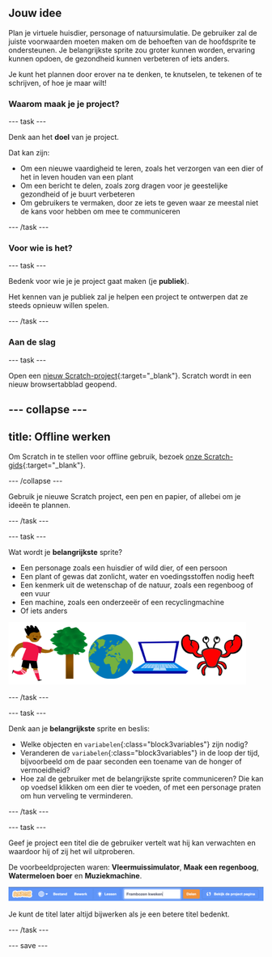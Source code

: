 ## Jouw idee

Plan je virtuele huisdier, personage of natuursimulatie. De gebruiker zal de juiste voorwaarden moeten maken om de behoeften van de hoofdsprite te ondersteunen. Je belangrijkste sprite zou groter kunnen worden, ervaring kunnen opdoen, de gezondheid kunnen verbeteren of iets anders.

Je kunt het plannen door erover na te denken, te knutselen, te tekenen of te schrijven, of hoe je maar wilt!

### Waarom maak je je project?

--- task ---

Denk aan het **doel** van je project.

Dat kan zijn:
- Om een nieuwe vaardigheid te leren, zoals het verzorgen van een dier of het in leven houden van een plant
- Om een bericht te delen, zoals zorg dragen voor je geestelijke gezondheid of je buurt verbeteren
- Om gebruikers te vermaken, door ze iets te geven waar ze meestal niet de kans voor hebben om mee te communiceren

--- /task ---

### Voor wie is het?

--- task ---

Bedenk voor wie je je project gaat maken (je **publiek**).

Het kennen van je publiek zal je helpen een project te ontwerpen dat ze steeds opnieuw willen spelen.

--- /task ---

### Aan de slag

--- task ---

Open een [nieuw Scratch-project](http://rpf.io/scratch-new){:target="_blank"}. Scratch wordt in een nieuw browsertabblad geopend.

--- collapse ---
---
title: Offline werken
---

Om Scratch in te stellen voor offline gebruik, bezoek [onze Scratch-gids](https://learning-admin.raspberrypi.org/nl-NL/projects/getting-started-scratch/1){:target="_blank"}.

--- /collapse ---

Gebruik je nieuwe Scratch project, een pen en papier, of allebei om je ideeën te plannen.

--- /task ---

--- task ---

Wat wordt je **belangrijkste** sprite?
+ Een personage zoals een huisdier of wild dier, of een persoon
+ Een plant of gewas dat zonlicht, water en voedingsstoffen nodig heeft
+ Een kenmerk uit de wetenschap of de natuur, zoals een regenboog of een vuur
+ Een machine, zoals een onderzeeër of een recyclingmachine
+ Of iets anders

![Enkele voorbeelden van sprites die kunnen worden gebruikt; een krab, een boom, de wereld, een laptop.](images/sprite-examples.png)

--- /task ---

--- task ---

Denk aan je **belangrijkste** sprite en beslis:

+ Welke objecten en `variabelen`{:class="block3variables"} zijn nodig?
+ Veranderen de `variabelen`{:class="block3variables"} in de loop der tijd, bijvoorbeeld om de paar seconden een toename van de honger of vermoeidheid?
+ Hoe zal de gebruiker met de belangrijkste sprite communiceren? Die kan op voedsel klikken om een dier te voeden, of met een personage praten om hun verveling te verminderen.

--- /task ---

--- task ---

Geef je project een titel die de gebruiker vertelt wat hij kan verwachten en waardoor hij of zij het wil uitproberen.

De voorbeeldprojecten waren: **Vleermuissimulator**, **Maak een regenboog**, **Watermeloen boer** en **Muziekmachine**.

![De Scratch menubalk met projectnaam ingevuld.](images/project-name.png)

Je kunt de titel later altijd bijwerken als je een betere titel bedenkt.

--- /task ---

--- save ---
